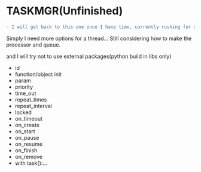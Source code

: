 # TASKMGR(Unfinished)
 
```diff
- I will get back to this one once I have time, currently rushing for school stuffs
```
Simply I need more options for a thread... Still considering how to make the processor and queue.

and I will try not to use external packages(python build in libs only)

- id
- function/object init
- param
- priority
- time_out
- repeat_times
- repeat_interval 
- locked 
- on_timeout 
- on_create 
- on_start
- on_pause 
- on_resume 
- on_finish 
- on_remove 
- with task():...
 
